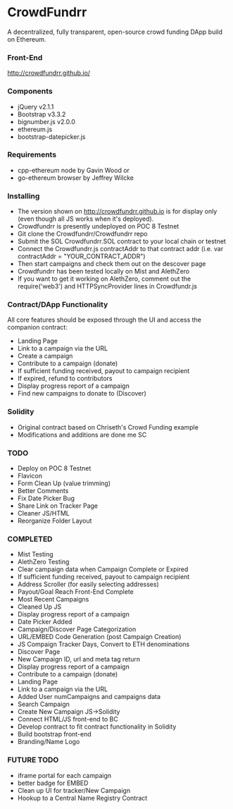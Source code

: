 # CrowdFundrr
A decentralized, fully transparent, open-source crowd funding DApp build on Ethereum.

### Front-End
http://crowdfundrr.github.io/

### Components
- jQuery v2.1.1
- Bootstrap v3.3.2 
- bignumber.js v2.0.0
- ethereum.js
- bootstrap-datepicker.js

### Requirements
- cpp-ethereum node by Gavin Wood or
- go-ethereum browser by Jeffrey Wilcke

### Installing
- The version shown on http://crowdfundrr.github.io is for display only (even though all JS works when it's deployed).
- Crowdfundrr is presently undeployed on POC 8 Testnet
- Git clone the Crowdfundrr/Crowdfundrr repo
- Submit the SOL Crowdfundrr.SOL contract to your local chain or testnet
- Connect the Crowdfundrr.js contractAddr to that contract addr (i.e. var contractAddr = "YOUR_CONTRACT_ADDR")
- Then start campaigns and check them out on the descover page
- Crowdfundrr has been tested locally on Mist and AlethZero
- If you want to get it working on AlethZero, comment out the require('web3') and HTTPSyncProvider lines in Crowdfundr.js

### Contract/DApp Functionality
All core features should be exposed through the UI and access the companion contract:
- Landing Page
- Link to a campaign via the URL
- Create a campaign
- Contribute to a campaign (donate)
- If sufficient funding received, payout to campaign recipient
- If expired, refund to contributors
- Display progress report of a campaign
- Find new campaigns to donate to (Discover)

### Solidity
- Original contract based on Chriseth's Crowd Funding example
- Modifications and additions are done me SC

### TODO
- Deploy on POC 8 Testnet
- Flavicon
- Form Clean Up (value trimming)
- Better Comments
- Fix Date Picker Bug
- Share Link on Tracker Page
- Cleaner JS/HTML
- Reorganize Folder Layout

### COMPLETED
- Mist Testing
- AlethZero Testing
- Clear campaign data when Campaign Complete or Expired
- If sufficient funding received, payout to campaign recipient
- Address Scroller (for easily selecting addresses)
- Payout/Goal Reach Front-End Complete
- Most Recent Campaigns
- Cleaned Up JS
- Display progress report of a campaign
- Date Picker Added
- Campaign/Discover Page Categorization
- URL/EMBED Code Generation (post Campaign Creation)
- JS Compaign Tracker Days, Convert to ETH denominations
- Discover Page
- New Campaign ID, url and meta tag return
- Display progress report of a campaign
- Contribute to a campaign (donate)
- Landing Page
- Link to a campaign via the URL
- Added User numCampaigns and campaigns data
- Search Campaign
- Create New Campaign JS->Solidity
- Connect HTML/JS front-end to BC
- Develop contract to fit contract functionality in Solidity
- Build bootstrap front-end
- Branding/Name Logo

### FUTURE TODO
- iframe portal for each campaign
- better badge for EMBED
- Clean up UI for tracker/New Campaign
- Hookup to a Central Name Registry Contract
